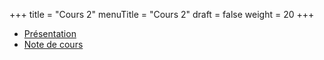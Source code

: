 +++
title = "Cours 2"
menuTitle = "Cours 2"
draft = false
weight = 20
+++

* [Présentation](/INF1035/cours2/cours2_pres.pdf)
* [Note de cours](/INF1035/cours2/cours2_note_pres.pdf)